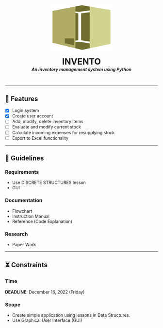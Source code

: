
<p align="center">
  <img width="200" src="../src/assets/logo.svg" alt="logo">
  <h1 align="center" style="margin: 0 auto 0 auto;">INVENTO</h1>
  <h5 align="center" style="margin: 0 auto 0 auto;">An inventory management system using Python</h5>
</p>

<br>

-----------------------------------------------------------------

## :abacus: Features

- [x] Login system
- [x] Create user account
- [ ] Add, modify, delete inventory items
- [ ] Evaluate and modify current stock
- [ ] Calculate incoming expenses for resupplying stock
- [ ] Export to Excel functionality

-----------------------------------------------------------------

## :page_facing_up: Guidelines

### Requirements

- Use DISCRETE STRUCTURES lesson
- GUI

### Documentation

- Flowchart
- Instruction Manual
- Reference (Code Explanation)

### Research

- Paper Work

-----------------------------------------------------------------

## :hourglass_flowing_sand: Constraints

### Time

**DEADLINE**: December 16, 2022 (Friday)

### Scope

- Create simple application using lessons in Data Structures.
- Use Graphical User Interface (GUI)
